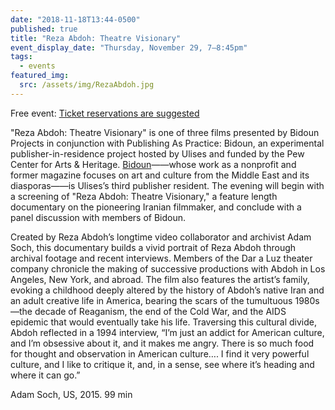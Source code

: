 ```yaml
---
date: "2018-11-18T13:44-0500"
published: true
title: "Reza Abdoh: Theatre Visionary"
event_display_date: "Thursday, November 29, 7–8:45pm"
tags:
  - events
featured_img:
  src: /assets/img/RezaAbdoh.jpg
---
```


Free event: [Ticket reservations are suggested](https://lightboxfilmcenter.org/programs/reza-abdoh-theatre-visionary?fbclid=IwAR0xeKPyG0W6CLQXCBP-RkqZJErNSmJWZq7xG5kzii6w_pUn0ZsF_S2_2Qs)

"Reza Abdoh: Theatre Visionary" is one of three films presented by Bidoun Projects in conjunction with Publishing As Practice: Bidoun, an experimental publisher-in-residence project hosted by Ulises and funded by the Pew Center for Arts & Heritage. [Bidoun](https://bidoun.org/)——whose work as a nonprofit and former magazine focuses on art and culture from the Middle East and its diasporas——is Ulises’s third publisher resident. The evening will begin with a screening of "Reza Abdoh: Theatre Visionary," a feature length documentary on the pioneering Iranian filmmaker, and conclude with a panel discussion with members of Bidoun.

Created by Reza Abdoh’s longtime video collaborator and archivist Adam Soch, this documentary builds a vivid portrait of Reza Abdoh through archival footage and recent interviews. Members of the Dar a Luz theater company chronicle the making of successive productions with Abdoh in Los Angeles, New York, and abroad. The film also features the artist’s family, evoking a childhood deeply altered by the history of Abdoh’s native Iran and an adult creative life in America, bearing the scars of the tumultuous 1980s—the decade of Reaganism, the end of the Cold War, and the AIDS epidemic that would eventually take his life. Traversing this cultural divide, Abdoh reflected in a 1994 interview, “I’m just an addict for American culture, and I’m obsessive about it, and it makes me angry. There is so much food for thought and observation in American culture…. I find it very powerful culture, and I like to critique it, and, in a sense, see where it’s heading and where it can go.”

Adam Soch, US, 2015. 99 min
